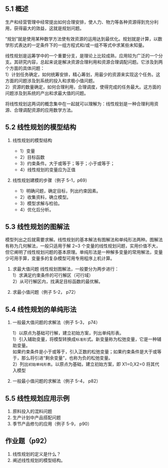 ## 5.1 概述

生产和经营管理中经常提出如何合理安排，使人力、物力等各种资源得到充分利用，获得最大的效益，这就是规划问题。

“规划”就是使用某种数学方法使有效资源的运用达到最优化。规划就是计算，以数学形式表达的一定条件下的一组方程式和/或一组不等式中求某些未知量。

线性规划是运筹学中的一个重要分支，是理论上比较成熟，应用较为广泛的一个分支。其研究内容，总起来说是解决资源合理利用和资源合理调配问题。它涉及到两个方面的具体问题：  
1）计划任务确定，如何统筹安排，精心筹划，用最少的资源来实现这个任务。这方面的问题涉及到系统的投入和求极小值问题。  
2）资源的数量确定，如何合理利用，合理调度，使得完成的任务最大。这方面的问题涉及到系统的产出和求最大值的问题。

将线性规划这两词的概念集中在一起就可以理解为：线性规划是一种合理利用资源、合理调配资源的应用数学方法。

## 5.2 线性规划的模型结构

1. 线性规划的模型结构

   - 1）变量
   - 2）目标函数
   - 3）约束条件。大于或等于；等于；小于或等于；
   - 4）线性规划的变量应为正值

2. 线性规划建模的步骤（例子 5-1，p69）

   - 1）明确问题，确定目标，列出约束因素。
   - 2）收集资料，确立模型。
   - 3）模型求解与检验。
   - 4）优化后分析。

## 5.3 线性规划的图解法

模型列出之后就需要求解。线性规划的基本解法有图解法和单纯形法两种。图解法有称为几何解法，一般只适用于解 2~3 个变量的线性规划问题，实用价值不大，但它阐明了线性规划问题的基本原理。单纯形法是一种解多变量的常用解法，变量少可用手算，变量多的复杂模型可用专用程序上机计算。

1. 求最大值问题
   线性规划图解法，一般要分为两步进行：  
   1）求满足约束条件的可行解区（可行域）  
   2）从可行解区内，找满足目标函数的最优解。

2. 求最小值问题（例子 5-2， p72）

## 5.4 线性规划的单纯形法

1.  一般最大值问题的求解法（例子 5-3， p74）

    1）以原点为基础可行解，建立初始方案，列出单纯形表。  
     1）引入辅助变量，将模型转换成`标准形`式。新变量称为松弛变量，它是一种辅助变量。  
     如果约束条件是小于或等于，引入正数的松弛变量；如果约束条件是大于或等于，那么将引进“剩余变量”，也称为负的松弛变量。  
     2）列出`初始单纯形表`。以原点为基础，建立初始方案，即 X1=0,X2=0 将其代入模型

2.  一般最小值问题的求解法（例子 5-4， p82）

## 5.5 线性规划应用示例

1. 原料投入的混料问题
2. 生产计划中产品搭配问题
3. 季节产品修匀的应用（例子 5-9， p90）

## 作业题（p92）

1. 线性规划的定义是什么？
2. 阐述线性规划的模型结构。
